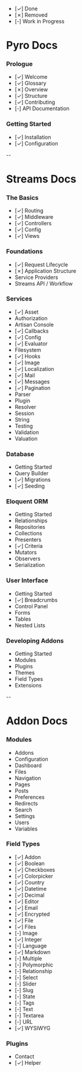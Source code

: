 - [&check;] Done
- [&cross;] Removed
- [-] Work in Progress

# Pyro Docs

### Prologue

- [&check;] Welcome
- [&check;] Glossary
- [&cross;] Overview
- [&check;] Structure
- [&check;] Contributing
- [-] API Documentation

### Getting Started

- [&check;] Installation
- [&check;] Configuration

--

# Streams Docs

### The Basics

- [&check;] Routing
- [&check;] Middleware
- [&check;] Controllers
- [&check;] Config
- [&check;] Views

### Foundations

- [&check;] Request Lifecycle
- [&cross;] Application Structure
- Service Providers
- Streams API / Workflow

### Services

- [&check;] Asset
- Authorization
- Artisan Console
- [&check;] Callbacks
- [&check;] Config
- [&check;] Evaluator
- Filesystem
- [&check;] Hooks
- [&check;] Image
- [&check;] Localization
- [&check;] Mail
- [&check;] Messages
- [&check;] Pagination
- Parser
- Plugin
- Resolver
- Session
- String
- Testing
- Validation
- Valuation

### Database

- Getting Started
- Query Builder
- [&check;] Migrations
- [&check;] Seeding

### Eloquent ORM

- Getting Started
- Relationships
- Repositories
- Collections
- Presenters
- [&check;] Criteria
- Mutators
- Observers
- Serialization

### User Interface

- Getting Started
- [&check;] Breadcrumbs
- Control Panel
- Forms
- Tables
- Nested Lists

### Developing Addons

- Getting Started
- Modules
- Plugins
- Themes
- Field Types
- Extensions

--

# Addon Docs

### Modules

- Addons
- Configuration
- Dashboard
- Files
- Navigation
- Pages
- Posts
- Preferences
- Redirects
- Search
- Settings
- Users
- Variables

### Field Types

- [&check;] Addon
- [&check;] Boolean
- [&check;] Checkboxes
- [&check;] Colorpicker
- [&check;] Country
- [&check;] Datetime
- [&check;] Decimal
- [&check;] Editor
- [&check;] Email
- [&check;] Encrypted
- [&check;] File
- [&check;] Files
- [-] Image
- [&check;] Integer
- [-] Language
- [&check;] Markdown
- [-] Multiple
- [-] Polymorphic
- [-] Relationship
- [-] Select
- [-] Slider
- [-] Slug
- [-] State
- [-] Tags
- [-] Text
- [-] Textarea
- [-] URL
- [&check;] WYSIWYG

### Plugins

- Contact
- [&check;] Helper
